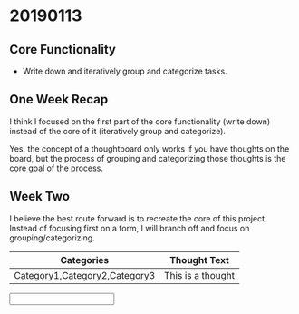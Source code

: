 # 20190113

## Core Functionality

- Write down and iteratively group and categorize tasks.

## One Week Recap

I think I focused on the first part of the core functionality (write down) instead of the core of it
(iteratively group and categorize).

Yes, the concept of a thoughtboard only works if you have thoughts on the board, but
the process of grouping and categorizing those thoughts is the core goal of the process.

## Week Two

I believe the best route forward is to recreate the core of this project. Instead of focusing first on a form,
I will branch off and focus on grouping/categorizing.

| Categories                    | Thought Text      |
| ----------------------------- | ----------------- |
| Category1,Category2,Category3 | This is a thought |

<input type="text" id="name" name="name"/>
